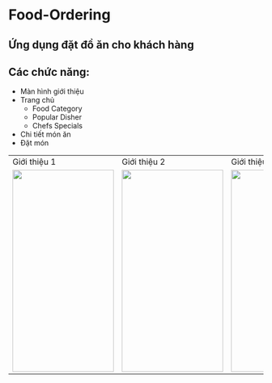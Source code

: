 # Food-Ordering
## Ứng dụng đặt đồ ăn cho khách hàng 
## Các chức năng:
- Màn hình giới thiệu
- Trang chủ
    + Food Category
    + Popular Disher
    + Chefs Specials
- Chi tiết món ăn
- Đặt món



<table>
  <tr>
    <td>Giới thiệu 1</td>
     <td>Giới thiệu 2</td>
     <td>Giới thiệu 3</td>
     <td>Trang chủ</td>
     <td>Chi tiết</td>
      <td>Đặt món</td>
  </tr>
  <tr>
    <td><img src="https://user-images.githubusercontent.com/56188558/217168221-403a243c-447e-4cbf-b4d6-18b16b1912f7.png" width=200 height=400></td>
    <td><img src="https://user-images.githubusercontent.com/56188558/217168227-7d6154e9-d4b0-4152-89c9-665d0f7b1617.png" width=200 height=400></td>
    <td><img src="https://user-images.githubusercontent.com/56188558/217168249-05fe4890-e3d1-42af-9407-d8502551cc8f.png" width=200 height=400></td>
    <td><img src="https://user-images.githubusercontent.com/56188558/217168311-d71d8cc1-7c21-496a-97ad-f2a9bf665079.png" width=200 height=400></td>
    <td><img src="https://user-images.githubusercontent.com/56188558/217168604-c5a6be8b-8c90-4fd7-a04d-edc236c1006c.png" width=200 height=400></td>
    <td><img src="https://user-images.githubusercontent.com/56188558/217168766-53b74bfe-947c-454e-9957-5d4a206b8ee4.png" width=200 height=400></td>
  </tr>
 </table>




